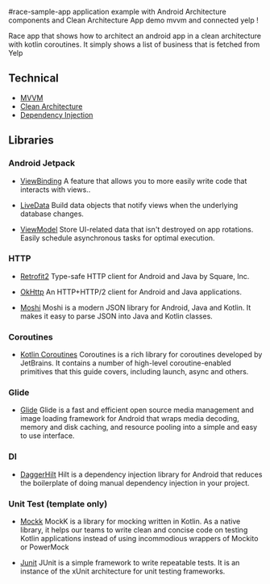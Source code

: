 #race-sample-app application example with Android Architecture components and Clean Architecture
App demo mvvm and connected yelp !

Race app that shows how to architect an android app in a clean architecture with kotlin
coroutines. It simply shows a list of business that is fetched from Yelp

## Technical

* [MVVM](https://developer.android.com/jetpack/guide)
* [Clean Architecture](https://github.com/android10/Android-CleanArchitecture)
* [Dependency Injection](https://en.wikipedia.org/wiki/Dependency_injection)

## Libraries

### Android Jetpack

* [ViewBinding](https://developer.android.com/topic/libraries/view-binding) A feature that allows
  you to more easily write code that interacts with views..

* [LiveData](https://developer.android.com/topic/libraries/architecture/livedata) Build data objects
  that notify views when the underlying database changes.

* [ViewModel](https://developer.android.com/topic/libraries/architecture/viewmodel) Store UI-related
  data that isn't destroyed on app rotations. Easily schedule asynchronous tasks for optimal
  execution.


### HTTP

* [Retrofit2](https://github.com/square/retrofit) Type-safe HTTP client for Android and Java by
  Square, Inc.

* [OkHttp](https://github.com/square/okhttp) An HTTP+HTTP/2 client for Android and Java
  applications.

* [Moshi](https://github.com/square/moshi) Moshi is a modern JSON library for Android, Java and Kotlin.
  It makes it easy to parse JSON into Java and Kotlin classes.

### Coroutines

* [Kotlin Coroutines](https://github.com/Kotlin/kotlinx.coroutines) Coroutines is a rich library for
  coroutines developed by JetBrains. It contains a number of high-level coroutine-enabled primitives
  that this guide covers, including launch, async and others.

### Glide

* [Glide](hhttps://github.com/bumptech/glide) Glide is a fast and efficient open source media management 
  and image loading framework for Android that wraps media decoding, memory and disk caching, 
  and resource pooling into a simple and easy to use interface.


### DI

* [DaggerHilt](https://developer.android.com/training/dependency-injection/hilt-android) Hilt is a dependency injection library
  for Android that reduces the boilerplate of doing manual dependency injection in your project.

### Unit Test (template only)

* [Mockk](https://mockk.io/) MockK is a library for mocking written in Kotlin. As a native library,
  it helps our teams to write clean and concise code on testing Kotlin applications instead of using
  incommodious wrappers of Mockito or PowerMock

* [Junit](https://developer.android.com/training/testing/unit-testing/local-unit-tests) JUnit is a
  simple framework to write repeatable tests. It is an instance of the xUnit architecture for unit
  testing frameworks.


